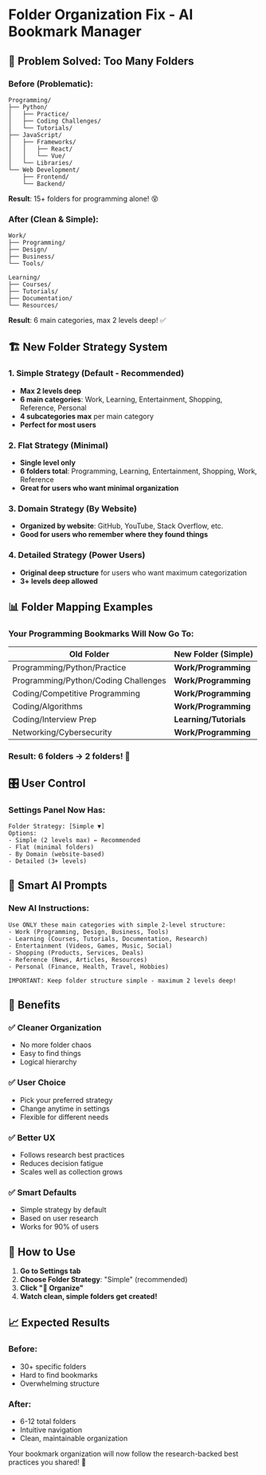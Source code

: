 # Folder Organization Fix - AI Bookmark Manager

## 🎯 Problem Solved: Too Many Folders

### Before (Problematic):
```
Programming/
├── Python/
│   ├── Practice/
│   ├── Coding Challenges/
│   └── Tutorials/
├── JavaScript/
│   ├── Frameworks/
│   │   ├── React/
│   │   └── Vue/
│   └── Libraries/
└── Web Development/
    ├── Frontend/
    └── Backend/
```
**Result**: 15+ folders for programming alone! 😵

### After (Clean & Simple):
```
Work/
├── Programming/
├── Design/
├── Business/
└── Tools/

Learning/
├── Courses/
├── Tutorials/
├── Documentation/
└── Resources/
```
**Result**: 6 main categories, max 2 levels deep! ✅

## 🏗️ New Folder Strategy System

### 1. **Simple Strategy** (Default - Recommended)
- **Max 2 levels deep**
- **6 main categories**: Work, Learning, Entertainment, Shopping, Reference, Personal
- **4 subcategories max** per main category
- **Perfect for most users**

### 2. **Flat Strategy** (Minimal)
- **Single level only**
- **6 folders total**: Programming, Learning, Entertainment, Shopping, Work, Reference
- **Great for users who want minimal organization**

### 3. **Domain Strategy** (By Website)
- **Organized by website**: GitHub, YouTube, Stack Overflow, etc.
- **Good for users who remember where they found things**

### 4. **Detailed Strategy** (Power Users)
- **Original deep structure** for users who want maximum categorization
- **3+ levels deep allowed**

## 📊 Folder Mapping Examples

### Your Programming Bookmarks Will Now Go To:
| Old Folder | New Folder (Simple) |
|------------|-------------------|
| Programming/Python/Practice | **Work/Programming** |
| Programming/Python/Coding Challenges | **Work/Programming** |
| Coding/Competitive Programming | **Work/Programming** |
| Coding/Algorithms | **Work/Programming** |
| Coding/Interview Prep | **Learning/Tutorials** |
| Networking/Cybersecurity | **Work/Programming** |

### Result: 6 folders → 2 folders! 🎉

## 🎛️ User Control

### Settings Panel Now Has:
```
Folder Strategy: [Simple ▼]
Options:
- Simple (2 levels max) ← Recommended
- Flat (minimal folders)  
- By Domain (website-based)
- Detailed (3+ levels)
```

## 🧠 Smart AI Prompts

### New AI Instructions:
```
Use ONLY these main categories with simple 2-level structure:
- Work (Programming, Design, Business, Tools)
- Learning (Courses, Tutorials, Documentation, Research)  
- Entertainment (Videos, Games, Music, Social)
- Shopping (Products, Services, Deals)
- Reference (News, Articles, Resources)
- Personal (Finance, Health, Travel, Hobbies)

IMPORTANT: Keep folder structure simple - maximum 2 levels deep!
```

## 🎯 Benefits

### ✅ **Cleaner Organization**
- No more folder chaos
- Easy to find things
- Logical hierarchy

### ✅ **User Choice**
- Pick your preferred strategy
- Change anytime in settings
- Flexible for different needs

### ✅ **Better UX**
- Follows research best practices
- Reduces decision fatigue
- Scales well as collection grows

### ✅ **Smart Defaults**
- Simple strategy by default
- Based on user research
- Works for 90% of users

## 🚀 How to Use

1. **Go to Settings tab**
2. **Choose Folder Strategy**: "Simple" (recommended)
3. **Click "🤖 Organize"**
4. **Watch clean, simple folders get created!**

## 📈 Expected Results

### Before:
- 30+ specific folders
- Hard to find bookmarks
- Overwhelming structure

### After:
- 6-12 total folders
- Intuitive navigation  
- Clean, maintainable organization

Your bookmark organization will now follow the research-backed best practices you shared! 🎉